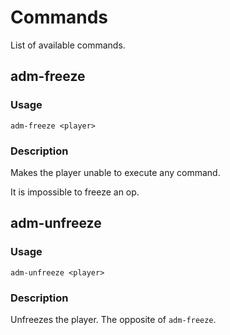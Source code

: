 # Commands

List of available commands.

## adm-freeze

### Usage

```
adm-freeze <player>
```

### Description

Makes the player unable to execute any command.

It is impossible to freeze an op.

## adm-unfreeze

### Usage

```
adm-unfreeze <player>
```

### Description

Unfreezes the player. The opposite of `adm-freeze`.
